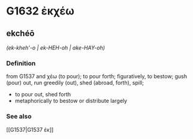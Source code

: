 # G1632 ἐκχέω

## ekchéō

_(ek-kheh'-o | ek-HEH-oh | ake-HAY-oh)_

### Definition

from G1537 and χέω (to pour); to pour forth; figuratively, to bestow; gush (pour) out, run greedily (out), shed (abroad, forth), spill; 

- to pour out, shed forth
- metaphorically to bestow or distribute largely

### See also

[[G1537|G1537 ἐκ]]
